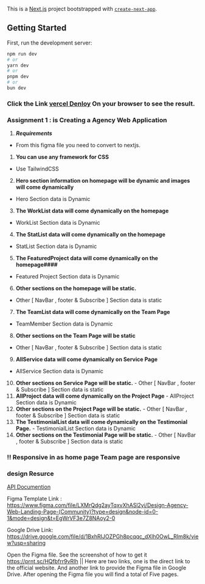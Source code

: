 This is a [Next.js](https://nextjs.org/) project bootstrapped with [`create-next-app`](https://github.com/vercel/next.js/tree/canary/packages/create-next-app).

## Getting Started

First, run the development server:

```bash
npm run dev
# or
yarn dev
# or
pnpm dev
# or
bun dev
```

### Click the Link [**vercel Denloy**](https://agency-ruby.vercel.app/) On your browser to see the result.


### **Assignment 1 : is  Creating a Agency Web Application**
1. **_**Requirements**_**
* From this figma file you need to convert to nextjs.

1.  **You can use any framework for CSS** 
   -  Use TailwindCSS
2.  **Hero section information on homepage will be dynamic and images will come dynamically**
   - Hero Section data is Dynamic
3.  **The WorkList data will come dynamically on the homepage** 
   - WorkList Section data is Dynamic
4.  **The StatList data will come dynamically on the homepage** 
   - StatList Section data is Dynamic
5.  **The FeaturedProject data will come dynamically on the homepage####** 
   - Featured Project Section data is Dynamic
6.  **Other sections on the homepage will be static.** 
   - Other [ NavBar , footer & Subscribe ] Section data is static
7.  **The TeamList data will come dynamically on the Team Page** 
   - TeamMember Section data is Dynamic
8.  **Other sections on the Team Page will be static** 
   - Other [ NavBar , footer & Subscribe ] Section data is static
9.  **AllService data will come dynamically on Service Page** 
   - AllService Section data is Dynamic
10.  **Other sections on Service Page will be static.**
    - Other [ NavBar , footer & Subscribe ] Section data is static
11.  **AllProject data will come dynamically on the Project Page** 
    - AllProject Section data is Dynamic
12.  **Other sections on the Project Page will be static.** 
    - Other [ NavBar , footer & Subscribe ] Section data is static
13.  **The TestimonialList data will come dynamically on the Testimonial Page.** 
    -  TestimonialList Section data is Dynamic
14.  **Other sections on the Testimonial Page will be static.** 
    -  Other [ NavBar , footer & Subscribe ] Section data is static



### !! Responsive in as home page Team page are responsive

### design Resurce
<a href="https://documenter.getpostman.com/view/9518923/2s9YCAQqCn">API Documention </a>

Figma Template Link : https://www.figma.com/file/LXMrQdg2ayTqxvXhASl2yi/Design-Agency-Web-Landing-Page-(Community)?type=design&node-id=0-1&mode=design&t=EgWrVF3e7Z8NAoy2-0

Google Drive Link: https://drive.google.com/file/d/1BxhRIJOZPGh8pcqqc_dXlh0OwL_RIm8k/view?usp=sharing

Open the Figma file. See the screenshot of how to get it  https://prnt.sc/HQfbfrr9vRIh  ||  Here are two links, one is the direct link to the official website. And another link to provide the Figma file in Google Drive. After opening the Figma file you will find a total of Five pages.




